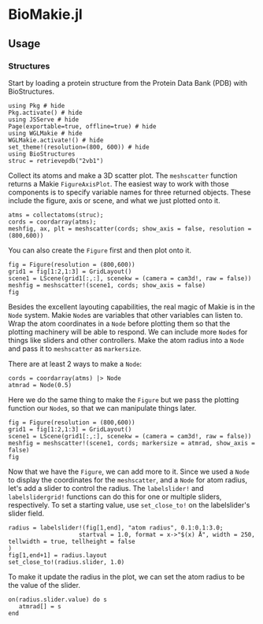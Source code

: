 # BioMakie.jl

## Usage

### Structures
  
Start by loading a protein structure from the Protein Data Bank (PDB) with BioStructures.

````@example usage
using Pkg # hide
Pkg.activate() # hide
using JSServe # hide
Page(exportable=true, offline=true) # hide
using WGLMakie # hide
WGLMakie.activate!() # hide
set_theme!(resolution=(800, 600)) # hide
using BioStructures
struc = retrievepdb("2vb1")
````

Collect its atoms and make a 3D scatter plot. The `meshscatter` function returns a Makie `FigureAxisPlot`. The easiest
way to work with those components is to specify variable names for three returned objects. These include the figure, axis or
scene, and what we just plotted onto it.

````@example usage
atms = collectatoms(struc);
cords = coordarray(atms);
meshfig, ax, plt = meshscatter(cords; show_axis = false, resolution = (800,600))
````

You can also create the `Figure` first and then plot onto it.

````@example usage
fig = Figure(resolution = (800,600))
grid1 = fig[1:2,1:3] = GridLayout()
scene1 = LScene(grid1[:,:], scenekw = (camera = cam3d!, raw = false))
meshfig = meshscatter!(scene1, cords; show_axis = false)
fig
````

Besides the excellent layouting capabilities, the real magic of Makie is in the `Node` system. Makie `Node`s are variables that
other variables can listen to. Wrap the atom coordinates in a `Node` before plotting them so that the plotting machinery will be
able to respond. We can include more `Node`s for things like sliders and other controllers. Make the atom radius into a `Node`
and pass it to `meshscatter` as `markersize`.

There are at least 2 ways to make a `Node`:

````@example usage
cords = coordarray(atms) |> Node
atmrad = Node(0.5)
````

Here we do the same thing to make the `Figure` but we pass the plotting function our `Node`s, so that we can manipulate things later.

````@example usage
fig = Figure(resolution = (800,600))
grid1 = fig[1:2,1:3] = GridLayout()
scene1 = LScene(grid1[:,:], scenekw = (camera = cam3d!, raw = false))
meshfig = meshscatter!(scene1, cords; markersize = atmrad, show_axis = false)
fig
````

Now that we have the `Figure`, we can add more to it. Since we used a `Node` to display the coordinates for the `meshscatter`,
and a `Node` for atom radius, let's add a slider to control the radius. The `labelslider!` and `labelslidergrid!` functions can
do this for one or multiple sliders, respectively. To set a starting value, use `set_close_to!` on the labelslider's slider field.

````@example usage
radius = labelslider!(fig[1,end], "atom radius", 0.1:0.1:3.0;
                    startval = 1.0, format = x->"$(x) Å", width = 250, tellwidth = true, tellheight = false
)
fig[1,end+1] = radius.layout
set_close_to!(radius.slider, 1.0)
````

To make it update the radius in the plot, we can set the atom radius to be the value of the slider.

````@example usage
on(radius.slider.value) do s
   atmrad[] = s
end
````
